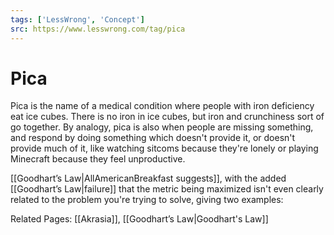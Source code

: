 ```yaml
---
tags: ['LessWrong', 'Concept']
src: https://www.lesswrong.com/tag/pica
---
```


# Pica
Pica is the name of a medical condition where people with iron deficiency eat ice cubes. There is no iron in ice cubes, but iron and crunchiness sort of go together. By analogy, pica is also when people are missing something, and respond by doing something which doesn't provide it, or doesn't provide much of it, like watching sitcoms because they're lonely or playing Minecraft because they feel unproductive.

[[Goodhart’s Law|AllAmericanBreakfast suggests]], with the added [[Goodhart’s Law|failure]] that the metric being maximized isn't even clearly related to the problem you're trying to solve, giving two examples:

Related Pages: [[Akrasia]], [[Goodhart’s Law|Goodhart's Law]]

